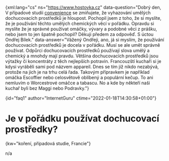 
{xml:lang="cs" ns="https://www.hostovka.cz" data-question="Dobrý den, V případové studii <a href="/convenience">convenience</a> se zmiňujete, že vyhazování umělých dochucovacích prostředků je hloupost. Pochopil jsem z toho, že si myslíte, že je používání těchto umělých chemických věcí v pořádku. Opravdu si myslíte že je správné používat omáčky, vývary a podobné věci z prášku, nebo jsem to jen špatně pochopil? Děkuji předem za odpověď. S úctou Ondřej Bílek." data-answer="Vážený Ondřeji, ano, já si myslím, že používání dochucovacích prostředků je docela v pořádku. Musí se ale umět správně používat. Odpůrci dochucovacích prostředků používají slova umělý a chemický a mnohdy mají pravdu. Většina dochucovacích prostředků jsou výtažky či koncentráty z těch nejlepších potravin. Francouzští kuchaři si je kdysi vyráběli sami pod názvem appareil. Dnes se tím již nikdo nezabývá, protože na jich je na trhu celá řada. Takovým přípravkem je například omáčka Escoffier nebo celosvětově oblíbený a populární kečup. To ani nemluvím o Worcestrové omáčce a tabascu. No a kde by někteří naši kuchař byli bez Maggi nebo Podravky."}

{id="faq1" author="InternetGuru" ctime="2022-01-18T14:30:58+01:00"}

# Je v pořádku používat dochucovací prostředky?

{kw="koření, případová studie, Francie"}

n/a

